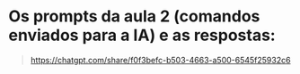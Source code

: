 # Os prompts da aula 2 (comandos enviados para a IA) e as respostas: 

> https://chatgpt.com/share/f0f3befc-b503-4663-a500-6545f25932c6




